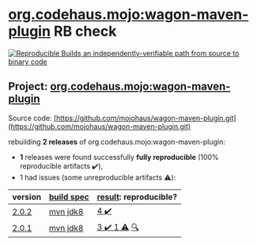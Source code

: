 [org.codehaus.mojo:wagon-maven-plugin](https://search.maven.org/artifact/org.codehaus.mojo/wagon-maven-plugin/) RB check
=======

[![Reproducible Builds](https://reproducible-builds.org/images/logos/rb.svg) an independently-verifiable path from source to binary code](https://reproducible-builds.org/)

## Project: [org.codehaus.mojo:wagon-maven-plugin](https://search.maven.org/artifact/org.codehaus.mojo/wagon-maven-plugin/)

Source code: [https://github.com/mojohaus/wagon-maven-plugin.git](https://github.com/mojohaus/wagon-maven-plugin.git)

rebuilding **2 releases** of org.codehaus.mojo:wagon-maven-plugin:
- **1** releases were found successfully **fully reproducible** (100% reproducible artifacts :heavy_check_mark:),
- 1 had issues (some unreproducible artifacts :warning:):

| version | [build spec](BUILDSPEC.md) | [result](https://reproducible-builds.org/docs/jvm/): reproducible? |
| -- | --------- | ------ |
| [2.0.2](https://search.maven.org/artifact/org.codehaus.mojo/wagon-maven-plugin/2.0.2/pom) | [mvn jdk8](wagon-maven-plugin-2.0.2.buildspec) | [4 :heavy_check_mark: ](wagon-maven-plugin-2.0.2.buildcompare) |
| [2.0.1](https://search.maven.org/artifact/org.codehaus.mojo/wagon-maven-plugin/2.0.1/pom) | [mvn jdk8](wagon-maven-plugin-2.0.1.buildspec) | [3 :heavy_check_mark:  1 :warning:](wagon-maven-plugin-2.0.1.buildcompare) [:mag:](https://github.com/mojohaus/wagon-maven-plugin/commit/4b5352671f16a0d71d7c84fb33d1e4a0beec1fcc) |
